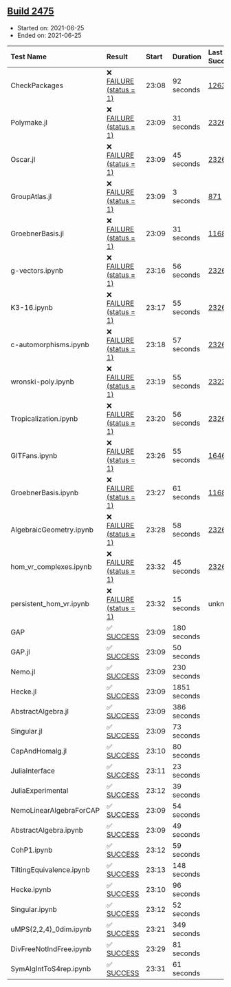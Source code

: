 ## [Build 2475](https://oscarci.mathematik.uni-kl.de/job/oscar-stable/2475/)

* Started on: 2021-06-25
* Ended on: 2021-06-25

| Test Name    | Result | Start | Duration | Last Success | First Failure |
|:-------------|:-------|:------|:---------|:-------------|:--------------|
| CheckPackages | ❌ [FAILURE (status = 1)](https://oscarci.mathematik.uni-kl.de/job/oscar-stable/2475/artifact/logs/build-2475/CheckPackages.log) | 23:08 | 92 seconds | [1263](https://oscarci.mathematik.uni-kl.de/job/oscar-stable/1263/) | [1264](https://oscarci.mathematik.uni-kl.de/job/oscar-stable/1264/) |
| Polymake.jl | ❌ [FAILURE (status = 1)](https://oscarci.mathematik.uni-kl.de/job/oscar-stable/2475/artifact/logs/build-2475/Polymake.jl.log) | 23:09 | 31 seconds | [2326](https://oscarci.mathematik.uni-kl.de/job/oscar-stable/2326/) | [2327](https://oscarci.mathematik.uni-kl.de/job/oscar-stable/2327/) |
| Oscar.jl | ❌ [FAILURE (status = 1)](https://oscarci.mathematik.uni-kl.de/job/oscar-stable/2475/artifact/logs/build-2475/Oscar.jl.log) | 23:09 | 45 seconds | [2326](https://oscarci.mathematik.uni-kl.de/job/oscar-stable/2326/) | [2327](https://oscarci.mathematik.uni-kl.de/job/oscar-stable/2327/) |
| GroupAtlas.jl | ❌ [FAILURE (status = 1)](https://oscarci.mathematik.uni-kl.de/job/oscar-stable/2475/artifact/logs/build-2475/GroupAtlas.jl.log) | 23:09 | 3 seconds | [871](https://oscarci.mathematik.uni-kl.de/job/oscar-stable/871/) | [872](https://oscarci.mathematik.uni-kl.de/job/oscar-stable/872/) |
| GroebnerBasis.jl | ❌ [FAILURE (status = 1)](https://oscarci.mathematik.uni-kl.de/job/oscar-stable/2475/artifact/logs/build-2475/GroebnerBasis.jl.log) | 23:09 | 31 seconds | [1168](https://oscarci.mathematik.uni-kl.de/job/oscar-stable/1168/) | [1169](https://oscarci.mathematik.uni-kl.de/job/oscar-stable/1169/) |
| g-vectors.ipynb | ❌ [FAILURE (status = 1)](https://oscarci.mathematik.uni-kl.de/job/oscar-stable/2475/artifact/logs/build-2475/g-vectors.ipynb.log) | 23:16 | 56 seconds | [2326](https://oscarci.mathematik.uni-kl.de/job/oscar-stable/2326/) | [2327](https://oscarci.mathematik.uni-kl.de/job/oscar-stable/2327/) |
| K3-16.ipynb | ❌ [FAILURE (status = 1)](https://oscarci.mathematik.uni-kl.de/job/oscar-stable/2475/artifact/logs/build-2475/K3-16.ipynb.log) | 23:17 | 55 seconds | [2326](https://oscarci.mathematik.uni-kl.de/job/oscar-stable/2326/) | [2327](https://oscarci.mathematik.uni-kl.de/job/oscar-stable/2327/) |
| c-automorphisms.ipynb | ❌ [FAILURE (status = 1)](https://oscarci.mathematik.uni-kl.de/job/oscar-stable/2475/artifact/logs/build-2475/c-automorphisms.ipynb.log) | 23:18 | 57 seconds | [2326](https://oscarci.mathematik.uni-kl.de/job/oscar-stable/2326/) | [2327](https://oscarci.mathematik.uni-kl.de/job/oscar-stable/2327/) |
| wronski-poly.ipynb | ❌ [FAILURE (status = 1)](https://oscarci.mathematik.uni-kl.de/job/oscar-stable/2475/artifact/logs/build-2475/wronski-poly.ipynb.log) | 23:19 | 55 seconds | [2323](https://oscarci.mathematik.uni-kl.de/job/oscar-stable/2323/) | [2324](https://oscarci.mathematik.uni-kl.de/job/oscar-stable/2324/) |
| Tropicalization.ipynb | ❌ [FAILURE (status = 1)](https://oscarci.mathematik.uni-kl.de/job/oscar-stable/2475/artifact/logs/build-2475/Tropicalization.ipynb.log) | 23:20 | 56 seconds | [2326](https://oscarci.mathematik.uni-kl.de/job/oscar-stable/2326/) | [2327](https://oscarci.mathematik.uni-kl.de/job/oscar-stable/2327/) |
| GITFans.ipynb | ❌ [FAILURE (status = 1)](https://oscarci.mathematik.uni-kl.de/job/oscar-stable/2475/artifact/logs/build-2475/GITFans.ipynb.log) | 23:26 | 55 seconds | [1646](https://oscarci.mathematik.uni-kl.de/job/oscar-stable/1646/) | [1647](https://oscarci.mathematik.uni-kl.de/job/oscar-stable/1647/) |
| GroebnerBasis.ipynb | ❌ [FAILURE (status = 1)](https://oscarci.mathematik.uni-kl.de/job/oscar-stable/2475/artifact/logs/build-2475/GroebnerBasis.ipynb.log) | 23:27 | 61 seconds | [1168](https://oscarci.mathematik.uni-kl.de/job/oscar-stable/1168/) | [1169](https://oscarci.mathematik.uni-kl.de/job/oscar-stable/1169/) |
| AlgebraicGeometry.ipynb | ❌ [FAILURE (status = 1)](https://oscarci.mathematik.uni-kl.de/job/oscar-stable/2475/artifact/logs/build-2475/AlgebraicGeometry.ipynb.log) | 23:28 | 58 seconds | [2326](https://oscarci.mathematik.uni-kl.de/job/oscar-stable/2326/) | [2327](https://oscarci.mathematik.uni-kl.de/job/oscar-stable/2327/) |
| hom_vr_complexes.ipynb | ❌ [FAILURE (status = 1)](https://oscarci.mathematik.uni-kl.de/job/oscar-stable/2475/artifact/logs/build-2475/hom_vr_complexes.ipynb.log) | 23:32 | 45 seconds | [2326](https://oscarci.mathematik.uni-kl.de/job/oscar-stable/2326/) | [2327](https://oscarci.mathematik.uni-kl.de/job/oscar-stable/2327/) |
| persistent_hom_vr.ipynb | ❌ [FAILURE (status = 1)](https://oscarci.mathematik.uni-kl.de/job/oscar-stable/2475/artifact/logs/build-2475/persistent_hom_vr.ipynb.log) | 23:32 | 15 seconds | unknown | unknown |
| GAP | ✅ [SUCCESS](https://oscarci.mathematik.uni-kl.de/job/oscar-stable/2475/artifact/logs/build-2475/GAP.log) | 23:09 | 180 seconds |  |  |
| GAP.jl | ✅ [SUCCESS](https://oscarci.mathematik.uni-kl.de/job/oscar-stable/2475/artifact/logs/build-2475/GAP.jl.log) | 23:09 | 50 seconds |  |  |
| Nemo.jl | ✅ [SUCCESS](https://oscarci.mathematik.uni-kl.de/job/oscar-stable/2475/artifact/logs/build-2475/Nemo.jl.log) | 23:09 | 230 seconds |  |  |
| Hecke.jl | ✅ [SUCCESS](https://oscarci.mathematik.uni-kl.de/job/oscar-stable/2475/artifact/logs/build-2475/Hecke.jl.log) | 23:09 | 1851 seconds |  |  |
| AbstractAlgebra.jl | ✅ [SUCCESS](https://oscarci.mathematik.uni-kl.de/job/oscar-stable/2475/artifact/logs/build-2475/AbstractAlgebra.jl.log) | 23:09 | 386 seconds |  |  |
| Singular.jl | ✅ [SUCCESS](https://oscarci.mathematik.uni-kl.de/job/oscar-stable/2475/artifact/logs/build-2475/Singular.jl.log) | 23:09 | 73 seconds |  |  |
| CapAndHomalg.jl | ✅ [SUCCESS](https://oscarci.mathematik.uni-kl.de/job/oscar-stable/2475/artifact/logs/build-2475/CapAndHomalg.jl.log) | 23:10 | 80 seconds |  |  |
| JuliaInterface | ✅ [SUCCESS](https://oscarci.mathematik.uni-kl.de/job/oscar-stable/2475/artifact/logs/build-2475/JuliaInterface.log) | 23:11 | 23 seconds |  |  |
| JuliaExperimental | ✅ [SUCCESS](https://oscarci.mathematik.uni-kl.de/job/oscar-stable/2475/artifact/logs/build-2475/JuliaExperimental.log) | 23:12 | 39 seconds |  |  |
| NemoLinearAlgebraForCAP | ✅ [SUCCESS](https://oscarci.mathematik.uni-kl.de/job/oscar-stable/2475/artifact/logs/build-2475/NemoLinearAlgebraForCAP.log) | 23:09 | 54 seconds |  |  |
| AbstractAlgebra.ipynb | ✅ [SUCCESS](https://oscarci.mathematik.uni-kl.de/job/oscar-stable/2475/artifact/logs/build-2475/AbstractAlgebra.ipynb.log) | 23:09 | 49 seconds |  |  |
| CohP1.ipynb | ✅ [SUCCESS](https://oscarci.mathematik.uni-kl.de/job/oscar-stable/2475/artifact/logs/build-2475/CohP1.ipynb.log) | 23:12 | 59 seconds |  |  |
| TiltingEquivalence.ipynb | ✅ [SUCCESS](https://oscarci.mathematik.uni-kl.de/job/oscar-stable/2475/artifact/logs/build-2475/TiltingEquivalence.ipynb.log) | 23:13 | 148 seconds |  |  |
| Hecke.ipynb | ✅ [SUCCESS](https://oscarci.mathematik.uni-kl.de/job/oscar-stable/2475/artifact/logs/build-2475/Hecke.ipynb.log) | 23:10 | 96 seconds |  |  |
| Singular.ipynb | ✅ [SUCCESS](https://oscarci.mathematik.uni-kl.de/job/oscar-stable/2475/artifact/logs/build-2475/Singular.ipynb.log) | 23:12 | 52 seconds |  |  |
| uMPS(2,2,4)_0dim.ipynb | ✅ [SUCCESS](https://oscarci.mathematik.uni-kl.de/job/oscar-stable/2475/artifact/logs/build-2475/uMPS-2-2-4-_0dim.ipynb.log) | 23:21 | 349 seconds |  |  |
| DivFreeNotIndFree.ipynb | ✅ [SUCCESS](https://oscarci.mathematik.uni-kl.de/job/oscar-stable/2475/artifact/logs/build-2475/DivFreeNotIndFree.ipynb.log) | 23:29 | 81 seconds |  |  |
| SymAlgIntToS4rep.ipynb | ✅ [SUCCESS](https://oscarci.mathematik.uni-kl.de/job/oscar-stable/2475/artifact/logs/build-2475/SymAlgIntToS4rep.ipynb.log) | 23:31 | 61 seconds |  |  |
